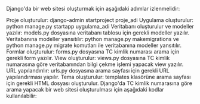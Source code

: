 Django'da bir web sitesi oluşturmak için aşağıdaki adımlar izlenmelidir:

Proje oluşturulur: django-admin startproject proje_adi
Uygulama oluşturulur: python manage.py startapp uygulama_adi
Veritabanı oluşturulur ve modeller yazılır: models.py dosyasına veritabanı tablosu için gerekli modeller yazılır.
Veritabanına modeller yansıtılır: python manage.py makemigrations ve python manage.py migrate komutları ile veritabanına modeller yansıtılır.
Formlar oluşturulur: forms.py dosyasına TC kimlik numarası arama için gerekli form yazılır.
View oluşturulur: views.py dosyasına TC kimlik numarasına göre veritabanından bilgi çekme işlemi yapacak view yazılır.
URL yapılandırılır: urls.py dosyasına arama sayfası için gerekli URL yapılandırması yapılır.
Tema oluşturulur: templates klasörüne arama sayfası için gerekli HTML dosyası oluşturulur.
Django'da TC kimlik numarasına göre arama yapacak bir web sitesi oluşturulması için aşağıdaki kodlar kullanılabilir: